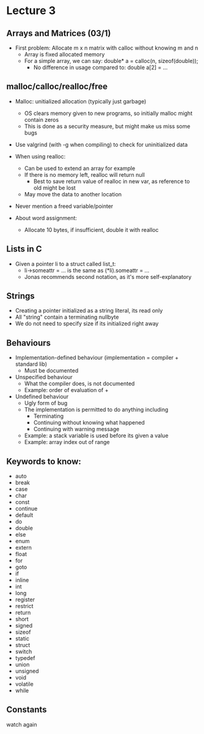 # Lecture 3

## Arrays and Matrices (03/1)
- First problem: Allocate m x n matrix with calloc without knowing m and n
	- Array is fixed allocated memory
	- For a simple array, we can say: double* a = calloc(n, sizeof(double));
		- No difference in usage compared to: double a[2] = ...

## malloc/calloc/realloc/free
- Malloc: unitialized allocation (typically just garbage)
	- OS clears memory given to new programs, so initially malloc might contain zeros
	- This is done as a security measure, but might make us miss some bugs

- Use valgrind (with -g when compiling) to check for uninitialized data
- When using realloc:
	- Can be used to extend an array for example
	- If there is no memory left, realloc will return null
		- Best to save return value of realloc in new var, as reference to old might be lost
	- May move the data to another location
- Never mention a freed variable/pointer
- About word assignment:
	- Allocate 10 bytes, if insufficient, double it with realloc

## Lists in C
- Given a pointer li to a struct called list_t:
	- li->someattr = ... is the same as (*li).someattr = ...
	- Jonas recommends second notation, as it's more self-explanatory

## Strings
- Creating a pointer initialized as a string literal, its read only
- All "string" contain a terminating nullbyte
- We do not need to specify size if its initialized right away

## Behaviours
- Implementation-defined behaviour (implementation = compiler + standard lib)
	- Must be documented
- Unspecified behaviour
	- What the compiler does, is not documented
	- Example: order of evaluation of +
- Undefined behaviour
	- Ugly form of bug
	- The implementation is permitted to do anything including
		- Terminating
		- Continuing without knowing what happened
		- Continuing with warning message
	- Example: a stack variable is used before its given a value
	- Example: array index out of range


## Keywords to know:
- auto
- break
- case
- char
- const
- continue
- default
- do
- double
- else
- enum
- extern
- float
- for
- goto
- if
- inline
- int
- long
- register
- restrict
- return
- short
- signed
- sizeof
- static
- struct
- switch
- typedef
- union
- unsigned
- void
- volatile
- while

## Constants
watch again





















 
